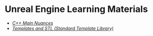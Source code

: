 # Unreal Engine Learning Materials

- [*C++ Main Nuances*](./ue-cpp-fundamentals/main_nuances.md)
- [*Templates and STL (Standard Template Library)*](./ue-cpp-fundamentals/templates_and_stl.md)
